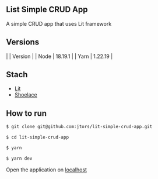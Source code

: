 ## List Simple CRUD App

A simple CRUD app that uses Lit framework

## Versions

|        | Version   |
| Node   | 18.19.1   |
| Yarn   | 1.22.19   |

## Stach

- [Lit](https://lit.dev/)
- [Shoelace](https://shoelace.style/)

## How to run

```bash
$ git clone git@github.com:jtors/lit-simple-crud-app.git

$ cd lit-simple-crud-app

$ yarn

$ yarn dev

```

Open the application on [localhost](http://localhost:5173/)

